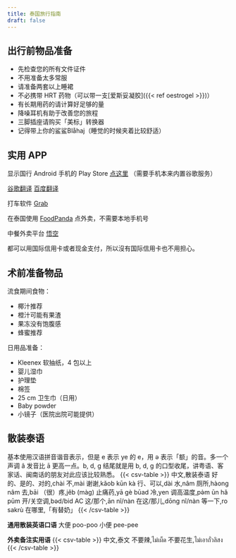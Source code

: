 ```yaml
---
title: 泰国旅行指南
draft: false
---
```


<!--咕咕-->
## 出行前物品准备

- 先检查您的所有文件证件
- 不用准备太多常服
- 请准备两套以上睡裙
- 不必携带 HRT 药物（可以带一支[爱斯妥凝胶]({{< ref oestrogel >}})）
- 有长期用药的请计算好足够的量
- 降噪耳机有助于改善您的旅程
- 三脚插座请购买「美标」转换器
- 记得带上你的鲨鲨Blåhaj（睡觉的时候夹着比较舒适）

## 实用 APP

显示国行 Android 手机的 Play Store [点这里](https://m.apkpure.com/google-play-store/com.android.vending/download) （需要手机本来内置谷歌服务）

[谷歌翻译](https://play.google.com/store/apps/details?id=com.google.android.apps.translate) [百度翻译](https://fanyi-app.baidu.com/transapp/appdownloadpage)

打车软件 [Grab](https://play.google.com/store/apps/details?id=com.grabtaxi.passenger)

在泰国使用 [FoodPanda](https://play.google.com/store/apps/details?id=com.global.foodpanda.android) 点外卖，不需要本地手机号

中餐外卖平台 [悟空](https://play.google.com/store/apps/details?id=com.wukong.waimai)

都可以用国际信用卡或者现金支付，所以沒有国际信用卡也不用担心。

## 术前准备物品

流食期间食物：

- 椰汁推荐
- 橙汁可能有果渣
- 果冻没有饱腹感
- 蜂蜜推荐

日用品准备：

- Kleenex 软抽纸，4 包以上
- 婴儿湿巾
- 护理垫
- 棉签
- 25 cm 卫生巾（日用）
- Baby powder
- 小镜子（医院出院可能提供）

## 散装泰语

基本使用汉语拼音谐音表示，但是 e 表示 ye 的 e，用 ə 表示「额」的音。多一个声调 â 发音比 ā 更高一点。b, d, g 结尾就是用 b, d, g 的口型收尾，讲粤语、客家话、闽南话的朋友对此应该比较熟悉。
{{< csv-table >}}
中文,散装泰语
好的、是的、对的,chài
不,mài
谢谢,kǎob kūn kà
行、可以,dài
水,nâm
厕所,hàong nâm
去,bāi
（很）疼,jěb (màg)
止痛药,yā gè būad
冷,yen
调高温度,pə̀m ūn hǎ pūm
开/关空调,bəd/bid AC
这/那个,ān nî/nàn
在这/那儿,dōng nî/nàn
等一下,ro sakrù
在哪里,「有替奶」
{{< /csv-table >}}

**通用散装英语口语**
大便 poo-poo
小便 pee-pee

**外卖备注实用语**
{{< csv-table >}}
中文,泰文
不要辣,ไม่เผ็ด
不要花生,ไม่เอาถั่วลิสง
{{< /csv-table >}}
